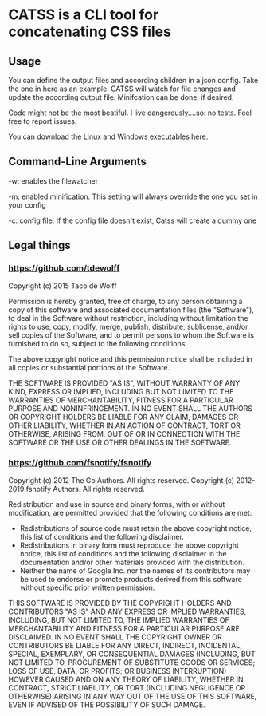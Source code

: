 # CATSS is a CLI tool for concatenating CSS files

## Usage

You can define the output files and according children in a json config. Take the one in here as an example. CATSS will watch for file changes and update the according output file. Minifcation can be done, if desired.

Code might not be the most beatiful. I live dangerously....so: no tests. Feel free to report issues.

You can download the Linux and Windows executables [here](https://github.com/abenz1267/catss/releases).

## Command-Line Arguments

-w: enables the filewatcher

-m: enabled minification. This setting will always override the one you set in your config

-c: config file. If the config file doesn't exist, Catss will create a dummy one


## Legal things

### https://github.com/tdewolff

Copyright (c) 2015 Taco de Wolff

Permission is hereby granted, free of charge, to any person obtaining a copy of this software and associated documentation files (the "Software"), to deal in the Software without restriction, including without limitation the rights to use, copy, modify, merge, publish, distribute, sublicense, and/or sell copies of the Software, and to permit persons to whom the Software is furnished to do so, subject to the following conditions:

The above copyright notice and this permission notice shall be included in all copies or substantial portions of the Software.

THE SOFTWARE IS PROVIDED "AS IS", WITHOUT WARRANTY OF ANY KIND, EXPRESS OR IMPLIED, INCLUDING BUT NOT LIMITED TO THE WARRANTIES OF MERCHANTABILITY, FITNESS FOR A PARTICULAR PURPOSE AND NONINFRINGEMENT. IN NO EVENT SHALL THE AUTHORS OR COPYRIGHT HOLDERS BE LIABLE FOR ANY CLAIM, DAMAGES OR OTHER LIABILITY, WHETHER IN AN ACTION OF CONTRACT, TORT OR OTHERWISE, ARISING FROM, OUT OF OR IN CONNECTION WITH THE SOFTWARE OR THE USE OR OTHER DEALINGS IN THE SOFTWARE.

### https://github.com/fsnotify/fsnotify

Copyright (c) 2012 The Go Authors. All rights reserved.
Copyright (c) 2012-2019 fsnotify Authors. All rights reserved.

Redistribution and use in source and binary forms, with or without
modification, are permitted provided that the following conditions are
met:

   * Redistributions of source code must retain the above copyright
notice, this list of conditions and the following disclaimer.
   * Redistributions in binary form must reproduce the above
copyright notice, this list of conditions and the following disclaimer
in the documentation and/or other materials provided with the
distribution.
   * Neither the name of Google Inc. nor the names of its
contributors may be used to endorse or promote products derived from
this software without specific prior written permission.

THIS SOFTWARE IS PROVIDED BY THE COPYRIGHT HOLDERS AND CONTRIBUTORS
"AS IS" AND ANY EXPRESS OR IMPLIED WARRANTIES, INCLUDING, BUT NOT
LIMITED TO, THE IMPLIED WARRANTIES OF MERCHANTABILITY AND FITNESS FOR
A PARTICULAR PURPOSE ARE DISCLAIMED. IN NO EVENT SHALL THE COPYRIGHT
OWNER OR CONTRIBUTORS BE LIABLE FOR ANY DIRECT, INDIRECT, INCIDENTAL,
SPECIAL, EXEMPLARY, OR CONSEQUENTIAL DAMAGES (INCLUDING, BUT NOT
LIMITED TO, PROCUREMENT OF SUBSTITUTE GOODS OR SERVICES; LOSS OF USE,
DATA, OR PROFITS; OR BUSINESS INTERRUPTION) HOWEVER CAUSED AND ON ANY
THEORY OF LIABILITY, WHETHER IN CONTRACT, STRICT LIABILITY, OR TORT
(INCLUDING NEGLIGENCE OR OTHERWISE) ARISING IN ANY WAY OUT OF THE USE
OF THIS SOFTWARE, EVEN IF ADVISED OF THE POSSIBILITY OF SUCH DAMAGE.
